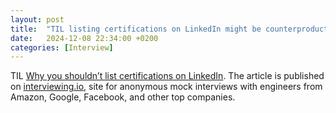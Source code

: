 ```yaml
---
layout: post
title:  "TIL listing certifications on LinkedIn might be counterproductive"
date:   2024-12-08 22:34:00 +0200
categories: [Interview]
---
```

TIL [Why you shouldn’t list certifications on LinkedIn](https://interviewing.io/blog/why-you-shouldnt-list-certifications-on-linkedIn). The article is published on [interviewing.io](https://interviewing.io), site for anonymous mock interviews with engineers from Amazon, Google, Facebook, and other top companies.
